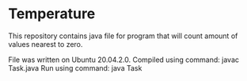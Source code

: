 # Temperature

This repository contains java file for program that will count amount of values nearest to zero.

File was written on Ubuntu 20.04.2.0.
Compiled using command: javac Task.java
Run using command: java Task
